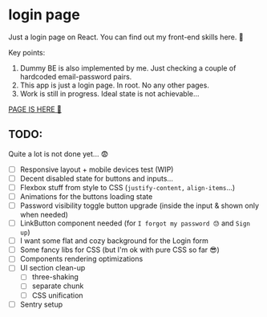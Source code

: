 # login page

Just a login page on React. You can find out my front-end skills here. 🙂

Key points:

1. Dummy BE is also implemented by me. Just checking a couple of hardcoded email-password pairs.
2. This app is just a login page. In root. No any other pages.
3. Work is still in progress. Ideal state is not achievable...

[PAGE IS HERE 🔗](https://login-three-drab.vercel.app/)

## TODO:

Quite a lot is not done yet... 😨

- [ ] Responsive layout + mobile devices test (WIP)
- [ ] Decent disabled state for buttons and inputs...
- [ ] Flexbox stuff from style to CSS (`justify-content,` `align-items`...)
- [ ] Animations for the buttons loading state
- [ ] Password visibility toggle button upgrade (inside the input & shown only when needed)
- [ ] LinkButton component needed (for `I forgot my password 😓` and `Sign up`)
- [ ] I want some flat and cozy background for the Login form
- [ ] Some fancy libs for CSS (but I'm ok with pure CSS so far 😎)
- [ ] Components rendering optimizations
- [ ] UI section clean-up
  - [ ] three-shaking
  - [ ] separate chunk
  - [ ] CSS unification
- [ ] Sentry setup
